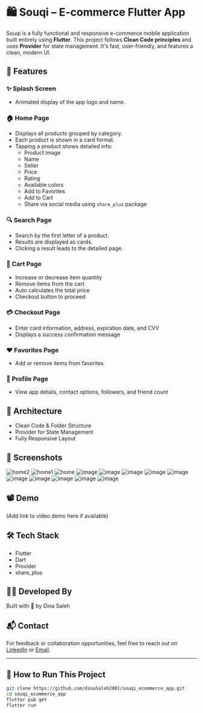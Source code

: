# 🛍️ Souqi – E-commerce Flutter App

Souqi is a fully functional and responsive e-commerce mobile application built entirely using **Flutter**. This project follows **Clean Code principles** and uses **Provider** for state management. It's fast, user-friendly, and features a clean, modern UI.

## 🚀 Features

### ✨ Splash Screen
- Animated display of the app logo and name.

### 🏠 Home Page
- Displays all products grouped by category.
- Each product is shown in a card format.
- Tapping a product shows detailed info:
  - Product image
  - Name
  - Seller
  - Price
  - Rating
  - Available colors
  - Add to Favorites
  - Add to Cart
  - Share via social media using `share_plus` package

### 🔍 Search Page
- Search by the first letter of a product.
- Results are displayed as cards.
- Clicking a result leads to the detailed page.

### 🛒 Cart Page
- Increase or decrease item quantity
- Remove items from the cart
- Auto calculates the total price
- Checkout button to proceed

### 💳 Checkout Page
- Enter card information, address, expiration date, and CVV
- Displays a success confirmation message

### ❤️ Favorites Page
- Add or remove items from favorites

### 👤 Profile Page
- View app details, contact options, followers, and friend count

## 🧱 Architecture
- Clean Code & Folder Structure
- Provider for State Management
- Fully Responsive Layout

## 📸 Screenshots
![home2](https://github.com/user-attachments/assets/1f17e2bc-fc3e-47a9-b5f2-054d426f5bba)
![home1](https://github.com/user-attachments/assets/24fa6ab9-0c2d-4734-b479-9bc4b9323457)
![home](https://github.com/user-attachments/assets/d3d81993-a6b0-4c71-877e-2fa994521df9)
![image](https://github.com/user-attachments/assets/46f86e0c-1ccc-461b-b248-07b8ee11947a)
![image](https://github.com/user-attachments/assets/753c4811-e61c-4c22-b440-e03a47c3b7b5)
![image](https://github.com/user-attachments/assets/ca3e4baf-936c-4700-8229-7f5d420efa97)
![image](https://github.com/user-attachments/assets/73f87da4-a924-46cd-8a11-81f897cfe4da)
![image](https://github.com/user-attachments/assets/6b6ad3c0-d325-4685-ac58-9f3d71ce53f9)
![image](https://github.com/user-attachments/assets/196dcd12-2383-4146-851f-d9b0b9f7f231)
![image](https://github.com/user-attachments/assets/8be756a7-0d5c-4ca6-aa5d-9ebee363f0a6)
![image](https://github.com/user-attachments/assets/5c46c006-c950-4250-8cd4-6298c63648ad)
![image](https://github.com/user-attachments/assets/4572ec7c-41a8-4336-8960-db27eca196ec)
![image](https://github.com/user-attachments/assets/94933d90-7075-402a-8174-71a200bbfb82)

## 📽️ Demo
(Add link to video demo here if available)

## 🛠️ Tech Stack
- Flutter
- Dart
- Provider
- share_plus

## 👩‍💻 Developed By
Built with 💙 by Dina Saleh

## 📬 Contact
For feedback or collaboration opportunities, feel free to reach out on [LinkedIn](https://www.linkedin.com/in/dina-saleh-a815b8249) or [Email](dinasaleh729@gmail.com).

---

## 📌 How to Run This Project

```bash
git clone https://github.com/dinaSaleh2001/souqi_ecommerce_app.git
cd souqi_ecommerce_app
flutter pub get
flutter run
